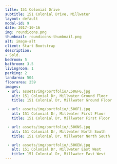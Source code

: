 ```yaml
---
title: 151 Colonial Drive
subtitle: 151 Colonial Drive, Millwater
layout: default
modal-id: 9
date: 2017-10-16
img: roundicons.png
thumbnail: roundicons-thumbnail.png
alt: image-alt
client: Start Bootstrap
description:
- Sold.
bedroom: 5
bathroom: 3.5
livingroom: 1
parking: 2
landarea: 504
floorarea: 259
images:
 - url: assets/img/portfolio/L506FG.jpg
   alt: 151 Colonial Dr, Millwater Ground Floor
   title: 151 Colonial Dr, Millwater Ground Floor

 - url: assets/img/portfolio/L506F1.jpg
   alt: 151 Colonial Dr, Millwater First Floor
   title: 151 Colonial Dr, Millwater First Floor

 - url: assets/img/portfolio/L506NS.jpg
   alt: 151 Colonial Dr, Millwater North South
   title: 151 Colonial Dr, Millwater North South

 - url: assets/img/portfolio/L506EW.jpg
   alt: 151 Colonial Dr, Millwater East West
   title: 151 Colonial Dr, Millwater East West
---
```

